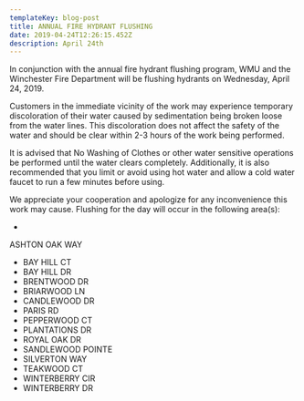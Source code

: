 ```yaml
---
templateKey: blog-post
title: ANNUAL FIRE HYDRANT FLUSHING
date: 2019-04-24T12:26:15.452Z
description: April 24th
---
```

In conjunction with the annual fire hydrant flushing program, WMU and the Winchester Fire Department will be flushing hydrants on Wednesday, April 24, 2019. 

Customers in the immediate vicinity of the work may experience temporary discoloration of their water caused by sedimentation being broken loose from the water lines.  This discoloration does not affect the safety of the water and should be clear within 2-3 hours of the work being performed.  

It is advised that No Washing of Clothes or other water sensitive operations be performed until the water clears completely.  Additionally, it is also recommended that you limit or avoid using hot water and allow a cold water faucet to run a few minutes before using.  

We appreciate your cooperation and apologize for any inconvenience this work may cause.  Flushing for the day will occur in the following area(s):

* ASHTON OAK WAY
* BAY HILL CT
* BAY HILL DR
* BRENTWOOD DR
* BRIARWOOD LN
* CANDLEWOOD DR
* PARIS RD
* PEPPERWOOD CT
* PLANTATIONS DR
* ROYAL OAK DR
* SANDLEWOOD POINTE
* SILVERTON WAY
* TEAKWOOD CT
* WINTERBERRY CIR
* WINTERBERRY DR
